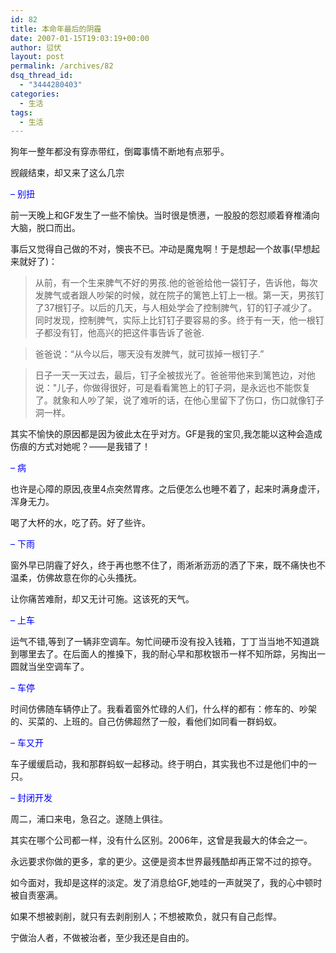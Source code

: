 ```yaml
---
id: 82
title: 本命年最后的阴霾
date: 2007-01-15T19:03:19+00:00
author: 愆伏
layout: post
permalink: /archives/82
dsq_thread_id:
  - "3444280403"
categories:
  - 生活
tags:
  - 生活
---
```

狗年一整年都没有穿赤带红，倒霉事情不断地有点邪乎。
  
觊觎结束，却又来了这么几宗

<span style="color:Blue">&#8211; 别扭</span>
  
前一天晚上和GF发生了一些不愉快。当时很是愤懑，一股股的怨怼顺着脊椎涌向大脑，脱口而出。
  
事后又觉得自己做的不对，懊丧不已。冲动是魔鬼啊！于是想起一个故事(早想起来就好了)：

> 从前，有一个生来脾气不好的男孩.他的爸爸给他一袋钉子，告诉他，每次发脾气或者跟人吵架的时候，就在院子的篱笆上钉上一根。第一天，男孩钉了37根钉子。以后的几天，与人相处学会了控制脾气，钉的钉子减少了。同时发现，控制脾气，实际上比钉钉子要容易的多。终于有一天，他一根钉子都没有钉，他高兴的把这件事告诉了爸爸.
      
> 爸爸说：“从今以后，哪天没有发脾气，就可拔掉一根钉子.”
      
> 日子一天一天过去，最后，钉子全被拔光了。爸爸带他来到篱笆边，对他说："儿子，你做得很好，可是看看篱笆上的钉子洞，是永远也不能恢复了。就象和人吵了架，说了难听的话，在他心里留下了伤口，伤口就像钉子洞一样。

其实不愉快的原因都是因为彼此太在乎对方。GF是我的宝贝,我怎能以这种会造成伤痕的方式对她呢？——是我错了！

<span style="color:Blue">&#8211; 病</span>
  
也许是心障的原因,夜里4点突然胃疼。之后便怎么也睡不着了，起来时满身虚汗，浑身无力。
  
喝了大杯的水，吃了药。好了些许。

<span style="color:Blue">&#8211; 下雨</span>
  
窗外早已阴霾了好久，终于再也憋不住了，雨淅淅沥沥的洒了下来，既不痛快也不温柔，仿佛故意在你的心头搔抚。
  
让你痛苦难耐，却又无计可施。这该死的天气。

<span style="color:Blue">&#8211; 上车</span>
  
运气不错,等到了一辆非空调车。匆忙间硬币没有投入钱箱，丁丁当当地不知道跳到哪里去了。在后面人的推搡下，我的耐心早和那枚银币一样不知所踪，另掏出一圆就当坐空调车了。

<span style="color:Blue">&#8211; 车停</span>
  
时间仿佛随车辆停止了。我看着窗外忙碌的人们，什么样的都有：修车的、吵架的、买菜的、上班的。自己仿佛超然了一般，看他们如同看一群蚂蚁。

<span style="color:Blue">&#8211; 车又开</span>
  
车子缓缓启动，我和那群蚂蚁一起移动。终于明白，其实我也不过是他们中的一只。

<span style="color:Blue">&#8211; 封闭开发</span>
  
周二，浦口来电，急召之。遂随上俱往。
  
其实在哪个公司都一样，没有什么区别。2006年，这曾是我最大的体会之一。
  
永远要求你做的更多，拿的更少。这便是资本世界最残酷却再正常不过的掠夺。
  
如今面对，我却是这样的淡定。发了消息给GF,她哇的一声就哭了，我的心中顿时被自责塞满。
  
如果不想被剥削，就只有去剥削别人；不想被欺负，就只有自己彪悍。
  
宁做治人者，不做被治者，至少我还是自由的。